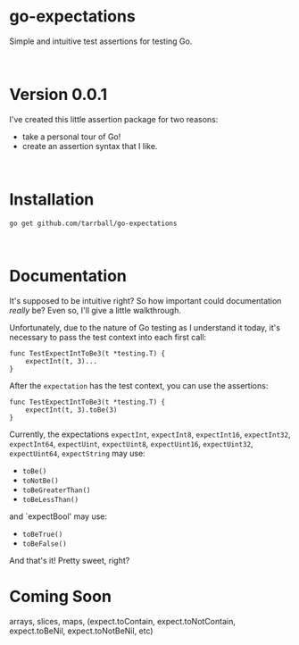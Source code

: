 # go-expectations
Simple and intuitive test assertions for testing Go.

<br />

# Version 0.0.1
I've created this little assertion package for two reasons:
  * take a personal tour of Go!
  * create an assertion syntax that I like.

<br />

# Installation
`go get github.com/tarrball/go-expectations`

<br />

# Documentation
It's supposed to be intuitive right? So how important could documentation _really_ be? Even so, I'll give a little walkthrough. 

Unfortunately, due to the nature of Go testing as I understand it today, it's necessary to pass the test context into each first call:

    func TestExpectIntToBe3(t *testing.T) {
	    expectInt(t, 3)...
    }
    
After the `expectation` has the test context, you can use the assertions:

    func TestExpectIntToBe3(t *testing.T) {
	    expectInt(t, 3).toBe(3)
    }
    
Currently, the expectations `expectInt`, `expectInt8`, `expectInt16`, `expectInt32`, `expectInt64`, `expectUint`, `expectUint8`, `expectUint16`, `expectUint32`, `expectUint64`, `expectString` may use:
* `toBe()`
* `toNotBe()`
* `toBeGreaterThan()`
* `toBeLessThan()`

and `expectBool' may use:
* `toBeTrue()`
* `toBeFalse()`
    
And that's it! Pretty sweet, right?

# Coming Soon
arrays, slices, maps, (expect.toContain, expect.toNotContain, expect.toBeNil, expect.toNotBeNil, etc)
